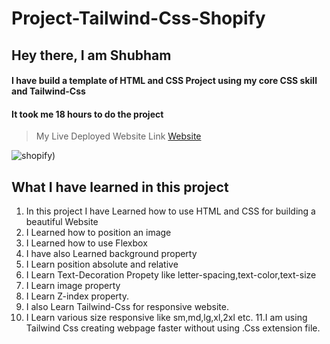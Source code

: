 # Project-Tailwind-Css-Shopify

## Hey there, I am Shubham

#### I have build a template of HTML and CSS Project using my core CSS skill and Tailwind-Css 
#### It took me 18 hours to do the project

> My Live Deployed Website Link [Website](https://stalwart-sprinkles-3af9ed.netlify.app)  


![shopify](https://user-images.githubusercontent.com/101961231/187362843-6a25de16-30e5-4320-8a1b-6366621c7f0b.PNG))


 ## What I have learned in this project

1. In this project I have Learned how to use HTML and CSS for building a beautiful Website  
2. I Learned how to position an image   
3. I Learned how to use Flexbox  
4. I have also Learned background property  
5. I Learn position absolute and relative  
6. I Learn Text-Decoration Propety like letter-spacing,text-color,text-size  
7. I Learn image property
8. I Learn Z-index property.
9. I also Learn Tailwind-Css for responsive website.
10. I Learn various size responsive like sm,md,lg,xl,2xl etc.
11.I am using Tailwind Css creating webpage faster without using .Css extension file.